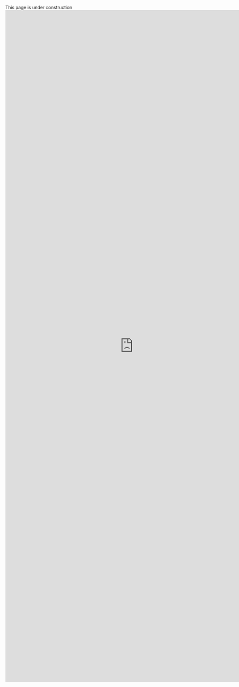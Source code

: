This page is under construction
<embed src="https://github.com/kristopherkyle/professional-webpage/raw/main/docs/Kristopher%20Kyle%20CV%202021-06-03_CAS_LING.pdf" width="800px" height="2100px" />
